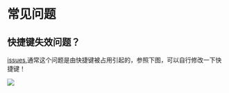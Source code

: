 # 常见问题

## 快捷键失效问题？

[issues](https://github.com/OBKoro1/koro1FileHeader/issues/5),通常这个问题是由快捷键被占用引起的，参照下图，可以自行修改一下快捷键！

![](https://user-images.githubusercontent.com/24698201/47212414-acc13d80-d3ca-11e8-81e7-695fed5b270b.png)
